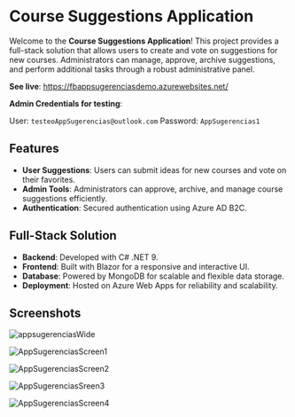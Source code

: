 # Course Suggestions Application

Welcome to the **Course Suggestions Application**! This project provides a full-stack solution that allows users to create and vote on suggestions for new courses. Administrators can manage, approve, archive suggestions, and perform additional tasks through a robust administrative panel.

**See live**: https://fbappsugerenciasdemo.azurewebsites.net/

**Admin Credentials for testing**:

User: `testeoAppSugerencias@outlook.com`
Password: `AppSugerencias1`

## Features

- **User Suggestions**: Users can submit ideas for new courses and vote on their favorites.
- **Admin Tools**: Administrators can approve, archive, and manage course suggestions efficiently.
- **Authentication**: Secured authentication using Azure AD B2C.

## Full-Stack Solution

- **Backend**: Developed with C# .NET 9.
- **Frontend**: Built with Blazor for a responsive and interactive UI.
- **Database**: Powered by MongoDB for scalable and flexible data storage.
- **Deployment**: Hosted on Azure Web Apps for reliability and scalability.

## Screenshots

![appsugerenciasWide](https://github.com/user-attachments/assets/533a15ca-f679-43ca-91d4-aeca26499289)

![AppSugerenciasScreen1](https://github.com/user-attachments/assets/0138146b-8ca3-423a-8d55-123890aad95f)

![AppSugerenciasScreen2](https://github.com/user-attachments/assets/500cb865-3527-4126-8c2d-1baaac396780)

![AppSugerenciasSreen3](https://github.com/user-attachments/assets/5d6c08c5-73cf-4298-b737-565a742d2d7b)

![AppSugerenciasScreen4](https://github.com/user-attachments/assets/c7997896-a3d6-4d14-bd50-61b265f40a21)

